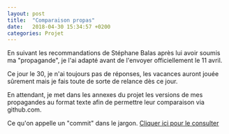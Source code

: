 ```yaml
---
layout: post
title:  "Comparaison propas"
date:   2018-04-30 15:34:57 +0200
categories: Projet
---
```

En suivant les recommandations de Stéphane Balas après lui avoir soumis ma "propagande", je l'ai adapté avant de l'envoyer officiellement le 11 avril.

Ce jour le 30, je n'ai toujours pas de réponses, les vacances auront jouée sûrement mais je fais toute de sorte de relance dès ce jour.

En attendant, je met dans les annexes du projet les versions de mes propagandes au format texte afin de permettre leur comparaison via github.com. 

Ce qu'on appelle un "commit" dans le jargon. [Cliquer ici pour le consulter](https://github.com/stephmnt/at-ratp/commit/715b159048c0d5624498e9757057582034243e36?diff=split)
